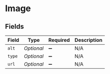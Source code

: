 # Image


## Fields

| Field              | Type               | Required           | Description        |
| ------------------ | ------------------ | ------------------ | ------------------ |
| `alt`              | *Optional<String>* | :heavy_minus_sign: | N/A                |
| `type`             | *Optional<String>* | :heavy_minus_sign: | N/A                |
| `url`              | *Optional<String>* | :heavy_minus_sign: | N/A                |